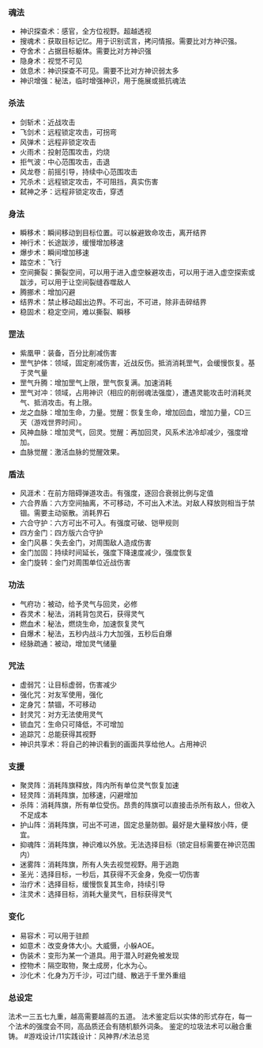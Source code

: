 ### 魂法
- 神识探查术：感官，全方位视野。超越透视
- 搜魂术：获取目标记忆。用于识别谎言，拷问情报。需要比对方神识强。
- 夺舍术：占据目标躯体。需要比对方神识强
- 隐身术：视觉不可见
- 敛息术：神识探查不可见。需要不比对方神识弱太多
- 神识增强：秘法，临时增强神识，用于施展或抵抗魂法
### 杀法
- 剑斩术：近战攻击
- 飞剑术：远程锁定攻击，可拐弯
- 风弹术：远程非锁定攻击
- 火雨术：投射范围攻击，灼烧
- 拒气波：中心范围攻击，击退
- 风龙卷：前摇引导，持续中心范围攻击
- 咒杀术：远程锁定攻击，不可阻挡，真实伤害
- 弑神之矛：远程非锁定攻击，穿透
### 身法
- 瞬移术：瞬间移动到目标位置。可以躲避致命攻击，离开结界
- 神行术：长途跋涉，缓慢增加移速
- 爆步术：瞬间增加移速
- 踏空术：飞行
- 空间撕裂：撕裂空间，可以用于进入虚空躲避攻击，可以用于进入虚空探索或跋涉，可以用于让空间裂缝吞噬敌人
- 腾挪术：增加闪避
- 结界术：禁止移动超出边界。不可出，不可进，除非击碎结界
- 稳固术：稳定空间，难以撕裂、瞬移
### 罡法
- 紫凰甲：装备，百分比削减伤害
- 罡气护体：领域，固定削减伤害，近战反伤。抵消消耗罡气，会缓慢恢复。基于灵气量
- 罡气升腾：增加罡气上限，罡气恢复满。加速消耗
- 罡气对冲：领域，占用神识（相应的削弱魂法强度），遭遇灵能攻击时消耗灵气、抵消攻击。有上限。
- 龙之血脉：增加生命，力量。觉醒：恢复生命，增加回血，增加力量，CD三天（游戏世界时间）。
- 风神血脉：增加灵气，回灵。觉醒：再加回灵，风系术法冷却减少，强度增加。
- 血脉觉醒：激活血脉的觉醒效果。
### 盾法
- 风涯术：在前方阻碍弹道攻击。有强度，逐回合衰弱比例与定值
- 六合界盾：六方空间抽离，不可移动，不可出入术法。对敌人释放则相当于禁锢。需要主动驱散。消耗界石
- 六合守护：六方可出不可入。有强度可破、铠甲规则
- 四方金门：四方版六合守护
- 金门风暴：失去金门，对周围敌人造成伤害
- 金门加固：持续时间延长，强度下降速度减少，强度恢复
- 金门旋转：金门对周围单位近战伤害
### 功法
- 气府功：被动，给予灵气与回灵，必修
- 吞灵术：秘法，消耗背包灵石，获得灵气
- 燃血术：秘法，燃烧生命，加速恢复灵气
- 自爆术：秘法，五秒内战斗力大加强，五秒后自爆
- 经脉疏通：被动，增加灵气储量
### 咒法
- 虚弱咒：让目标虚弱，伤害减少
- 强化咒：对友军使用，强化
- 定身咒：禁锢，不可移动
- 封灵咒：对方无法使用灵气
- 锁血咒：生命只可降低，不可增加
- 追踪咒：总能获得其视野
- 神识共享术：将自己的神识看到的画面共享给他人。占用神识
### 支援
- 聚灵阵：消耗阵旗释放，阵内所有单位灵气恢复加速
- 轻灵阵：消耗阵旗，加移速，闪避增加
- 杀阵：消耗阵旗，所有单位受伤。昂贵的阵旗可以直接击杀所有敌人，但收入不足成本
- 护山阵：消耗阵旗，可出不可进，固定总量防御。最好是大量释放小阵，便宜。
- 抑魂阵：消耗阵旗，神识难以外放。无法选择目标（锁定目标需要在神识范围内）
- 迷雾阵：消耗阵旗，所有人失去视觉视野。用于逃跑
- 圣光：选择目标，一秒后，其获得不灭金身，免疫一切伤害
- 治疗术：选择目标，缓慢恢复其生命，持续引导
- 注灵术：选择目标，消耗大量灵气，目标获得灵气
### 变化
- 易容术：可以用于驻颜
- 如意术：改变身体大小。大威慑，小躲AOE。
- 伪装术：变形为某一个道具。用于潜入时避免被发现
- 控物术：隔空取物，聚土成房，化水为心。
- 沙化术：化身为万千沙，可过门缝、散逃于千里外重组
### 总设定
法术一三五七九重，越高需要越高的五道。
法术鉴定后以实体的形式存在，每一个法术的强度会不同，高品质还会有随机额外词条。
鉴定的垃圾法术可以融合重铸。
#游戏设计/11实践设计：风神界/术法总览 